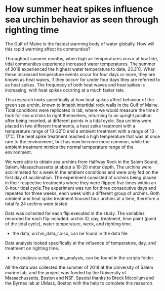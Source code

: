 # How summer heat spikes influence sea urchin behavior as seen through righting time
The Gulf of Maine is the fastest warming body of water globally. How will this rapid warming affect its communties? 

Throughout summer months, when high air temperatures occur at low tide, tidal communities experience increased water temperatures. The summer of 2018 experienced the highest water temperature to date, 23.3˚C. When these increased temperature events occur for four days or more, they are known as heat waves, if they occurr for under four days they are referred to as heat spikes. The frequnecy of both heat waves and heat spikes is increasing, with heat spikes ocurring at a much faster rate. 

This research looks specifically at how heat spikes affect behavior of the green sea urchin, known to inhabit intertidal rock walls in the Gulf of Maine. Tidal conditions were replicated in lab, where we would measure the time it took for sea urchins to right themselves, returning to an upright position after being inverted, at different points in a tidal cycle. Sea urchins were placed in two different treatments, a heat spike treatment with a temperature range of 13-22˚C and a ambient treatment with a range of 13-17˚C. The heat spike treatment reached a high temperature that was at once rare to the environment, but has now become more common, while the ambient treatment mimics the normal temperature range of the environment. 

We were able to obtain sea urchins from Halfway Rock in the Salem Sound, Salem, Massachussetts at about a 10-20 meter depth. The urchins were acclimmated for a week in the ambient conditions and were only fed on the first day of acclimation. The experiment consisted of urchins being placed in their respective treatments where they were flipped five times within an 8-hour tidal cycle.The experiment was run for three consecutive days and repeated for three weeks, each week with a different group of urchins. Both ambient and heat spike treatment housed four urchins at a time, therefore a total fo 24 urchins were tested. 

Data was collected for each flip executed in the study. The variables recorded for each flip included: urchin ID, day, treatment, time point (point of the tidal cycle), water temperature, week, and righting time. 
  - the data, urchin_data_r.xlsx, can be found in the data file
  
Data analysis looked specifically at the influence of temperature, day, and treatment on righting time. 
  - the analysis script, urchin_analysis, can be found in the scripts folder. 

All the data was collected the summer of 2018 at the University of Salem marine lab, and the project was funded by the University of Massachussetts, Boston and NSF. Special thanks to Breck Mccollum and the Byrnes lab at UMass, Boston with the help to complete this research.
